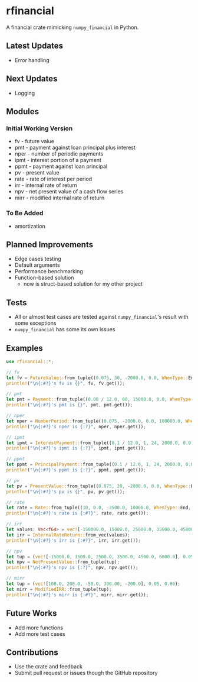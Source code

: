 # rfinancial

A financial crate mimicking `numpy_financial` in Python.

## Latest Updates

* Error handling

## Next Updates

* Logging

## Modules

### Initial Working Version

* fv - future value
* pmt - payment against loan principal plus interest
* nper - number of periodic payments
* ipmt - interest portion of a payment
* ppmt - payment against loan principal
* pv - present value
* rate - rate of interest per period
* irr - internal rate of return
* npv - net present value of a cash flow series
* mirr - modified internal rate of return

### To Be Added

* amortization

## Planned Improvements

* Edge cases testing
* Default arguments
* Performance benchmarking
* Function-based solution
  * now is struct-based solution for my other project

## Tests

* All or almost test cases are tested against `numpy_financial`'s result with some exceptions
* `numpy_financial` has some its own issues

## Examples

```rust
use rfinancial::*;

// fv
let fv = FutureValue::from_tuple((0.075, 30, -2000.0, 0.0, WhenType::End));
println!("\n{:#?}'s fv is {}", fv, fv.get());

// pmt
let pmt = Payment::from_tuple((0.08 / 12.0, 60, 15000.0, 0.0, WhenType::End));
println!("\n{:#?}'s pmt is {}", pmt, pmt.get());

// nper
let nper = NumberPeriod::from_tuple((0.075, -2000.0, 0.0, 100000.0, WhenType::End));
println!("\n{:#?}'s nper is {:?}", nper, nper.get());

// ipmt
let ipmt = InterestPayment::from_tuple((0.1 / 12.0, 1, 24, 2000.0, 0.0, WhenType::End));
println!("\n{:#?}'s ipmt is {:?}", ipmt, ipmt.get());

// ppmt
let ppmt = PrincipalPayment::from_tuple((0.1 / 12.0, 1, 24, 2000.0, 0.0, WhenType::End));
println!("\n{:#?}'s ppmt is {:?}", ppmt, ppmt.get());

// pv
let pv = PresentValue::from_tuple((0.075, 20, -2000.0, 0.0, WhenType::End));
println!("\n{:#?}'s pv is {}", pv, pv.get());

// rate
let rate = Rate::from_tuple((10, 0.0, -3500.0, 10000.0, WhenType::End, 0.1, 1e-6, 100));
println!("\n{:#?}'s rate is {:#?}", rate, rate.get());

// irr
let values: Vec<f64> = vec![-150000.0, 15000.0, 25000.0, 35000.0, 45000.0, 60000.0];
let irr = InternalRateReturn::from_vec(values);
println!("\n{:#?}'s irr is {:#?}", irr, irr.get());

// npv
let tup = (vec![-15000.0, 1500.0, 2500.0, 3500.0, 4500.0, 6000.0], 0.05);
let npv = NetPresentValue::from_tuple(tup);
println!("\n{:#?}'s npv is {:?}", npv, npv.get());

// mirr
let tup = (vec![100.0, 200.0, -50.0, 300.00, -200.0], 0.05, 0.06);
let mirr = ModifiedIRR::from_tuple(tup);
println!("\n{:#?}'s mirr is {:#?}", mirr, mirr.get());
```

## Future Works

* Add more functions
* Add more test cases

## Contributions

* Use the crate and feedback
* Submit pull request or issues though the GitHub repository
